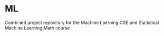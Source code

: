# ML
Combined project repository for the Machine Learning CSE and Statistical Machine Learning Math course 
